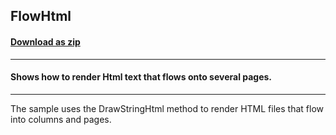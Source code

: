 ## FlowHtml
#### [Download as zip](https://grapecity.github.io/DownGit/#/home?url=https://github.com/GrapeCity/ComponentOne-WinForms-Samples/tree/master/Core\Pdf\CS\FlowHtml)
____
#### Shows how to render Html text that flows onto several pages.
____
The sample uses the DrawStringHtml method to render HTML files that flow into columns and pages.
